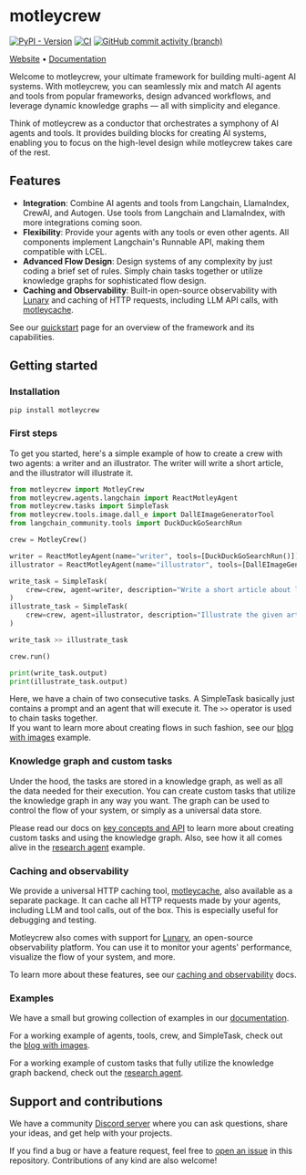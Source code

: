 # motleycrew

[![PyPI - Version](https://img.shields.io/pypi/v/motleycrew)](https://pypi.org/project/motleycrew/)
[![CI](https://github.com/langchain-ai/langchain/actions/workflows/check_diffs.yml/badge.svg)](https://github.com/ShoggothAI/motleycrew/actions/workflows/build.yml)
[![GitHub commit activity (branch)](https://img.shields.io/github/commit-activity/w/ShoggothAI/motleycrew)](https://github.com/ShoggothAI/motleycrew/commits/main/)

[Website](https://motleycrew.ai) •︎ [Documentation](https://motleycrew.readthedocs.io)

Welcome to motleycrew, your ultimate framework for building multi-agent AI systems. With motleycrew, you can seamlessly mix and match AI agents and tools from popular frameworks, design advanced workflows, and leverage dynamic knowledge graphs — all with simplicity and elegance.

Think of motleycrew as a conductor that orchestrates a symphony of AI agents and tools. It provides building blocks for creating AI systems, enabling you to focus on the high-level design while motleycrew takes care of the rest.

## Features
- **Integration**: Combine AI agents and tools from Langchain, LlamaIndex, CrewAI, and Autogen. Use tools from Langchain and LlamaIndex, with more integrations coming soon.
- **Flexibility**: Provide your agents with any tools or even other agents. All components implement Langchain's Runnable API, making them compatible with LCEL.
- **Advanced Flow Design**: Design systems of any complexity by just coding a brief set of rules. Simply chain tasks together or utilize knowledge graphs for sophisticated flow design.
- **Caching and Observability**: Built-in open-source observability with [Lunary](https://github.com/lunary-ai/lunary) and caching of HTTP requests, including LLM API calls, with [motleycache](https://github.com/ShoggothAI/motleycache).

See our [quickstart](https://motleycrew.readthedocs.io/en/latest/quickstart.html) page for an overview of the framework and its capabilities.


## Getting started

### Installation
```
pip install motleycrew
```

### First steps
To get you started, here's a simple example of how to create a crew with two agents: a writer and an illustrator. The writer will write a short article, and the illustrator will illustrate it.

```python
from motleycrew import MotleyCrew
from motleycrew.agents.langchain import ReactMotleyAgent
from motleycrew.tasks import SimpleTask
from motleycrew.tools.image.dall_e import DallEImageGeneratorTool
from langchain_community.tools import DuckDuckGoSearchRun

crew = MotleyCrew()

writer = ReactMotleyAgent(name="writer", tools=[DuckDuckGoSearchRun()])
illustrator = ReactMotleyAgent(name="illustrator", tools=[DallEImageGeneratorTool()])

write_task = SimpleTask(
    crew=crew, agent=writer, description="Write a short article about latest AI advancements"
)
illustrate_task = SimpleTask(
    crew=crew, agent=illustrator, description="Illustrate the given article"
)

write_task >> illustrate_task

crew.run()

print(write_task.output)
print(illustrate_task.output)
```

Here, we have a chain of two consecutive tasks. A SimpleTask basically just contains a prompt and an agent that will execute it. The `>>` operator is used to chain tasks together.  
If you want to learn more about creating flows in such fashion, see our [blog with images](https://motleycrew.readthedocs.io/en/latest/examples/blog_with_images.html) example.

### Knowledge graph and custom tasks
Under the hood, the tasks are stored in a knowledge graph, as well as all the data needed for their execution. You can create custom tasks that utilize the knowledge graph in any way you want. The graph can be used to control the flow of your system, or simply as a universal data store.

Please read our docs on [key concepts and API](https://motleycrew.readthedocs.io/en/latest/key_concepts.html) to learn more about creating custom tasks and using the knowledge graph. Also, see how it all comes alive in the [research agent](https://motleycrew.readthedocs.io/en/latest/examples/research_agent.html) example.

### Caching and observability
We provide a universal HTTP caching tool, [motleycache](https://github.com/ShoggothAI/motleycache), also available as a separate package. It can cache all HTTP requests made by your agents, including LLM and tool calls, out of the box. This is especially useful for debugging and testing.

Motleycrew also comes with support for [Lunary](https://github.com/lunary-ai/lunary), an open-source observability platform. You can use it to monitor your agents' performance, visualize the flow of your system, and more.

To learn more about these features, see our [caching and observability](https://motleycrew.readthedocs.io/en/latest/caching_observability.html) docs.

### Examples
We have a small but growing collection of examples in our [documentation](https://motleycrew.readthedocs.io/en/latest/examples/index.html).

For a working example of agents, tools, crew, and SimpleTask, check out the [blog with images](https://motleycrew.readthedocs.io/en/latest/examples/blog_with_images.html).

For a working example of custom tasks that fully utilize the knowledge graph backend, check out the [research agent](https://motleycrew.readthedocs.io/en/latest/examples/research_agent.html).


## Support and contributions
We have a community [Discord server](https://discord.gg/ff2sJCGh) where you can ask questions, share your ideas, and get help with your projects.

If you find a bug or have a feature request, feel free to [open an issue](https://github.com/ShoggothAI/motleycrew/issues/new) in this repository.
Contributions of any kind are also welcome!

